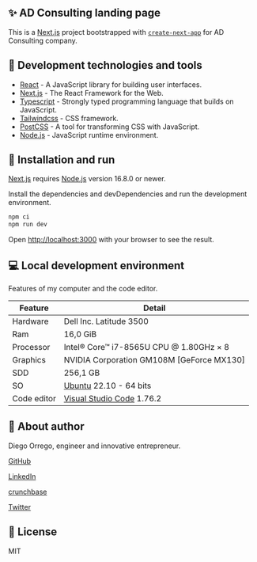 ## :sparkles: AD Consulting landing page

This is a [Next.js](https://nextjs.org/) project bootstrapped with [`create-next-app`](https://github.com/vercel/next.js/tree/canary/packages/create-next-app) for AD Consulting company.

## :wrench: Development technologies and tools

- [React](https://reactjs.org/) - A JavaScript library for building user interfaces.
- [Next.js](https://nextjs.org/) - The React Framework for the Web.
- [Typescript](https://www.typescriptlang.org/) - Strongly typed programming language that builds on JavaScript.
- [Tailwindcss](https://tailwindcss.com/) - CSS framework.
- [PostCSS](https://postcss.org/) - A tool for transforming CSS with JavaScript.
- [Node.js](https://nodejs.org/) - JavaScript runtime environment.

## :rocket: Installation and run

[Next.js](https://nextjs.org/) requires [Node.js](https://nodejs.org/) version 16.8.0 or newer.

Install the dependencies and devDependencies and run the development environment.

```sh
npm ci
npm run dev
```

Open [http://localhost:3000](http://localhost:3000) with your browser to see the result.

## :computer: Local development environment

Features of my computer and the code editor.

| Feature     | Detail                                                      |
| ----------- | ----------------------------------------------------------- |
| Hardware    | Dell Inc. Latitude 3500                                     |
| Ram         | 16,0 GiB                                                    |
| Processor   | Intel® Core™ i7-8565U CPU @ 1.80GHz × 8                     |
| Graphics    | NVIDIA Corporation GM108M [GeForce MX130]                   |
| SDD         | 256,1 GB                                                    |
| SO          | [Ubuntu](https://ubuntu.com/) 22.10 - 64 bits               |
| Code editor | [Visual Studio Code](https://code.visualstudio.com/) 1.76.2 |

## :tomato: About author

Diego Orrego, engineer and innovative entrepreneur.

[GitHub](https://github.com/diorrego)

[LinkedIn](https://www.linkedin.com/in/diorrego/)

[crunchbase](https://www.crunchbase.com/person/diego-orrego)

[Twitter](https://twitter.com/diorrego)

## :page_facing_up: License

MIT
